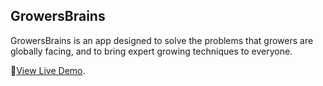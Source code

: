 ## GrowersBrains

GrowersBrains is an app designed to solve the problems that growers are globally facing, and to bring expert growing techniques to everyone. 

🌱[View Live Demo](https://nataliepina.github.io/GrowersBrains).

